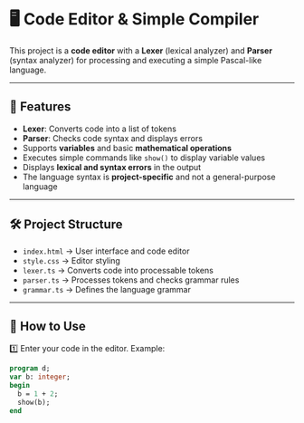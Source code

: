 # 🖥 Code Editor & Simple Compiler  

This project is a **code editor** with a **Lexer** (lexical analyzer) and **Parser** (syntax analyzer) for processing and executing a simple Pascal-like language.

---

## 📌 Features  
- **Lexer**: Converts code into a list of tokens  
- **Parser**: Checks code syntax and displays errors  
- Supports **variables** and basic **mathematical operations**  
- Executes simple commands like `show()` to display variable values  
- Displays **lexical and syntax errors** in the output  
- The language syntax is **project-specific** and not a general-purpose language  

---

## 🛠 Project Structure  
- `index.html` → User interface and code editor  
- `style.css` → Editor styling  
- `lexer.ts` → Converts code into processable tokens  
- `parser.ts` → Processes tokens and checks grammar rules  
- `grammar.ts` → Defines the language grammar  

---

## 🏁 How to Use  
1️⃣ Enter your code in the editor. Example:  
```pascal
program d;
var b: integer;
begin
  b = 1 + 2;
  show(b);
end
